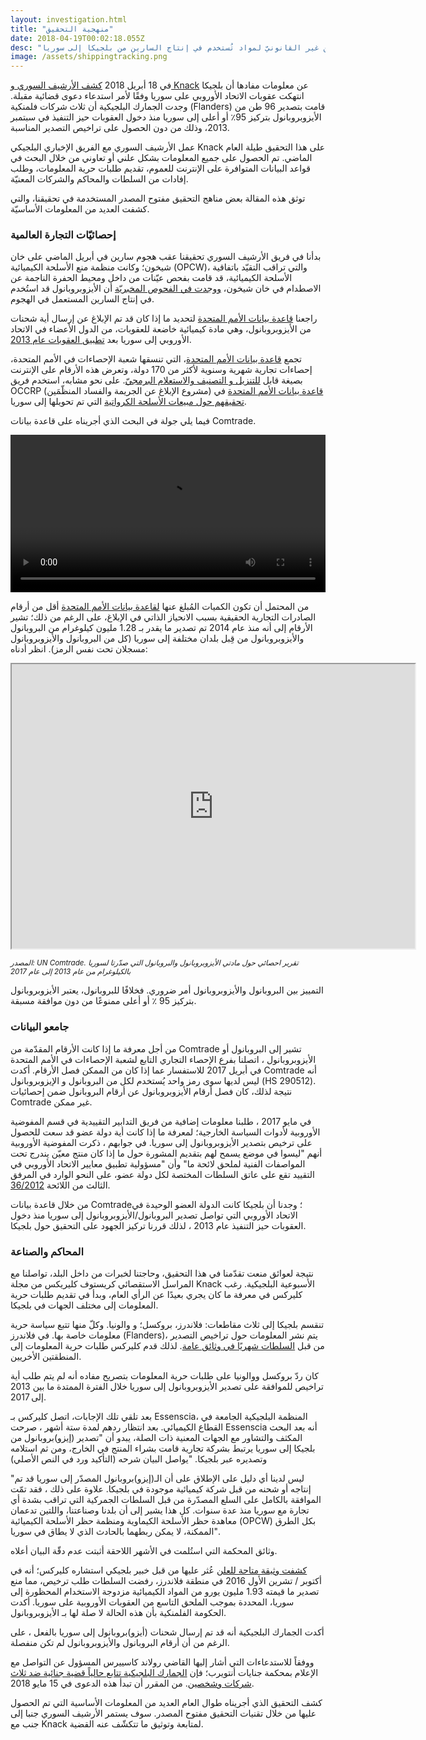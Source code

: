 ```yaml
---
layout: investigation.html
title: "منهجية التحقيق"
date: 2018-04-19T00:02:18.055Z
desc: "كيف  تتبعنا الشحن غير القانونيّ لمواد تُستخدم في إنتاج السارين من بلجيكا إلى سوريا"
image: /assets/shippingtracking.png
---
```


في 18 أبريل 2018 [كشف الأرشيف السوري و Knack](https://syrianarchive.org/ar/investigations/belgium-isopropanol/) عن معلومات مفادها أن بلجيكا انتهكت عقوبات الاتحاد الأوروبي على سوريا وفقًا لأمر استدعاء دعوى قضائية مقبلة. وجدت الجمارك البلجيكية أن ثلاث شركات فلمنكية (Flanders) قامت بتصدير 96 طن من الأيزوبروبانول بتركيز 95٪ أو أعلى إلى سوريا منذ دخول العقوبات حيز التنفيذ في سبتمبر 2013، وذلك من دون الحصول على تراخيص التصدير المناسبة.

عمل الأرشيف السوري مع الفريق الإخباري البلجيكي Knack على هذا التحقيق طيلة العام الماضي. تم الحصول على جميع المعلومات بشكل علني أو تعاوني من خلال البحث في قواعد البيانات المتوافرة على الإنترنت للعموم، تقديم طلبات حرية المعلومات، وطلب إفادات من السلطات والمحاكم والشركات المعنيّة.

توثق هذه المقالة بعض مناهج التحقيق مفتوح المصدر المستخدمة في تحقيقنا، والتي كشفت العديد من المعلومات الأساسيّة.

###  إحصائيّات التجارة العالمية

بدأنا في فريق الأرشيف السوري تحقيقنا عقب هجوم سارين في أبريل الماضي على خان شيخون؛  وكانت منظمة منع الأسلحة الكيميائية (OPCW)، والتي تراقب التقيّد باتفاقية الأسلحة الكيميائية، قد قامت بفحص عيّنات من داخل ومحيط الحفرة الناجمة عن الاصطدام في خان شيخون، [ووجدت في الفحوص المخبريّة](http://www.securitycouncilreport.org/atf/cf/%7B65BFCF9B-6D27-4E9C-8CD3-CF6E4FF96FF9%7D/s_2017_904.pdf) أن الأيزوبروبانول قد استُخدم في إنتاج السارين المستعمل في الهجوم.

راجعنا [قاعدة بيانات الأمم المتحدة](https://comtrade.un.org/) لتحديد ما إذا كان قد تم الإبلاغ عن إرسال أية شحنات من الأيزوبروبانول، وهي مادة كيميائية خاضعة للعقوبات، من الدول الأعضاء في الاتحاد الأوروبي إلى سوريا بعد [تطبيق العقوبات عام 2013](http://eur-lex.europa.eu/legal-content/EN/TXT/?qid=1493825060366&uri=CELEX:02012R0036-20170321).

تجمع [قاعدة بيانات الأمم المتحدة](https://comtrade.un.org/)، التي تنسقها شعبة الإحصاءات في الأمم المتحدة، إحصاءات تجارية شهرية وسنوية لأكثر من 170 دولة، وتعرض هذه الأرقام على الإنترنت بصيغة قابل [للتنزيل و التصنيف والاستعلام البرمجيّ](https://comtrade.un.org/data/dev/portal). على نحو مشابه، استخدم فريق OCCRP (مشروع الإبلاغ عن الجريمة والفساد المنظّمَين) [قاعدة بيانات الأمم المتحدة](https://comtrade.un.org/) في [تحقيقهم حول مبيعات الأسلحة الكرواتية](https://www.occrp.org/en/makingakilling/croatia-sells-record-number-of-arms-to-saudi-arabia-in-2016/) التي تم تحويلها إلى سوريا.

فيما يلي جولة في البحث الذي أجريناه على قاعدة بيانات Comtrade.

<video controls autoplay width="100%">
  <source src="https://cube.syrianarchive.org/isopropanoluncomptrade.mp4" type="video/mp4">
Your browser does not support the video tag.
</video>


من المحتمل أن تكون الكميات المُبلغ عنها [لقاعدة بيانات الأمم المتحدة](https://comtrade.un.org/) أقل من أرقام الصادرات التجارية الحقيقية بسبب الانحياز الذاتي في الإبلاغ، على الرغم من ذلك؛ تشير الأرقام إلى أنه منذ عام 2014 تم تصدير ما يقدر بـ 1.28 مليون كيلوغرام من البروبانول والأيزوبروبانول من قِبل بلدان مختلفة إلى سوريا (كل من البروبانول والأيزوبروبانول مسجلان تحت نفس الرمز). انظر أدناه:


<iframe src="https://public.tableau.com/views/ExportsofisopropanolandpropanoltoSyriainkilograms2013-2017/Sheet1?:showVizHome=no&:embed=true" width="645" height="455"></iframe>

<small>*المصدر: UN Comtrade. تقرير احصائي حول مادتي الأيزوبروبانول والبروبانول التي صدّرتا لسوريا بالكيلوغرام من عام 2013 إلى عام 2017*</small>

التمييز بين البروبانول والأيزوبروبانول أمر ضروري. فخلافًا للبروبانول، يعتبر الأيزوبروبانول بتركيز 95 ٪ أو أعلى ممنوعًا من دون موافقة مسبقة.

###  جامعو البيانات

من أجل معرفة ما إذا كانت الأرقام المقدّمة من Comtrade تشير إلى البروبانول أو الأيزوبروبانول ، اتصلنا بفرع الإحصاء التجاري التابع لشعبة الإحصاءات في الأمم المتحدة في أبريل 2017 للاستفسار عما إذا كان من الممكن فصل الأرقام. أكدت Comtrade أنه ليس لديها سوى رمز واحد يُستخدم لكل من البروبانول و الإيزوبروبانول (HS 290512). نتيجة لذلك، كان فصل أرقام الأيزوبروبانول عن أرقام البروبانول ضمن إحصائيات Comtrade غير ممكن.

في مايو 2017 ، طلبنا معلومات إضافية من فريق التدابير التقييدية في قسم المفوضية الأوروبية لأدوات السياسة الخارجية؛ لمعرفة ما إذا كانت أية دولة عضو قد سعت للحصول على ترخيص بتصدير الأيزوبروبانول إلى سوريا. في جوابهم ، ذكرت المفوضية الأوروبية أنهم "ليسوا في موضع يسمح لهم بتقديم المشورة حول ما إذا كان منتج معيّن يندرج تحت المواصفات الفنية لملحق لائحة ما" وأن "مسؤولية تطبيق معايير الاتحاد الأوروبي في التقييد تقع على عاتق السلطات المختصة لكل دولة عضو، على النحو الوارد في المرفق الثالث من اللائحة [36/2012](http://eur-lex.europa.eu/legal-content/EN/TXT/?qid=1493825060366&uri=CELEX:02012R0036-20170321).

من خلال قاعدة بيانات Comtrade؛ وجدنا أن بلجيكا كانت الدولة العضو الوحيدة في الاتحاد الأوروبي التي تواصل تصدير البروبانول/الأيزوبروبانول إلى سوريا منذ دخول العقوبات حيز التنفيذ عام 2013 ، لذلك قررنا تركيز الجهود على التحقيق حول بلجيكا.

### المحاكم والصناعة

نتيجة لعوائق منعت تقدّمنا في هذا التحقيق، وحاجتنا لخبرات من داخل البلد، تواصلنا مع المراسل الاستقصائي كريستوف كليريكس من مجلة Knack الأسبوعية البلجيكية. رغب كليركس في معرفة ما كان يجري بعيدًا عن الرأي العام، وبدأ في تقديم طلبات حرية المعلومات إلى مختلف الجهات في بلجيكا.

تنقسم بلجيكا إلى ثلاث مقاطعات: فلاندرز، بروكسل؛ و والونيا. وكلّ منها تتبع سياسة حرية معلومات خاصة بها. في فلاندرز (Flanders)، يتم نشر المعلومات حول تراخيص التصدير من قبل [السلطات شهريًا في وثائق عامة](http://www.fdfa.be/nl/maand-en-jaarverslagen). لذلك قدم كليركس طلبات حرية المعلومات إلى المنطقتين الأخريين.


كان ردّ بروكسل ووالونيا على طلبات حرية المعلومات بتصريح مفاده أنه لم  يتم طلب أية تراخيص للموافقة على تصدير الأيزوبروبانول إلى سوريا خلال الفترة الممتدة ما بين 2013 إلى 2017.

بعد تلقي تلك الإجابات، اتصل كليركس بـ Essenscia، المنظمة البلجيكية الجامعة في القطاع الكيميائي. بعد انتظار ردهم لمدة ستة أشهر ، صرحت Essenscia أنه بعد البحث المكثف والتشاور مع الجهات المعنية ذات الصلة، يبدو أن "تصدير  (إيزو)بروبانول من بلجيكا إلى سوريا يرتبط بشركة تجارية قامت بشراء المنتج في الخارج، ومن ثم استلامه وتصديره عبر بلجيكا. "يواصل البيان شرحه (التأكيد ورد في النص الأصلي)

"ليس لدينا أي دليل على الإطلاق على أن الـ(إيزو)بروبانول المصدّر إلى سوريا قد تم إنتاجه أو شحنه من قبل شركة كيميائية موجودة في بلجيكا. علاوة على ذلك ، فقد تمّت الموافقة بالكامل على السلع المصدّرة من قبل السلطات الجمركية التي تراقب بشدة أي تجارة مع سوريا منذ عدة سنوات. كل هذا يشير إلى أن بلدنا وصناعتنا، واللتين تدعمان معاهدة حظر الأسلحة الكيماوية ومنظمة حظر الأسلحة الكيميائية (OPCW) بكل الطرق الممكنة، لا يمكن ربطهما بالحادث الذي لا يطاق في سوريا".

وثائق المحكمة التي استُلمت في الأشهر اللاحقة أثبتت عدم دقّة البيان أعلاه.

[كشفت وثيقة متاحة للعلن](http://www.fdfa.be/sites/default/files/atoms/files/Maandverslagen%20dual%20use%202016.pdf) عُثر عليها من قبل خبير بلجيكي استشاره كليركس؛ أنه في أكتوبر / تشرين الأول 2016 في منطقة فلاندرز، رفضت السلطات طلب ترخيص، مما منع تصدير ما قيمته 1.93 مليون يورو من المواد الكيميائية مزدوجة الاستخدام المحظورة إلى سوريا، المحددة بموجب الملحق التاسع من العقوبات الأوروبية على سوريا. أكدت الحكومة الفلمنكية بأن هذه الحالة لا صلة لها بـ الأيزوبروبانول.

أكدت الجمارك البلجيكية أنه قد تم إرسال شحنات (أيزو)بروبانول إلى سوريا بالفعل ، على الرغم من أن أرقام البروبانول والأيزوبروبانول لم تكن منفصلة.

ووفقاً للاستدعاءات التي أشار إليها القاضي رولاند كاسييرس المسؤول عن التواصل مع الإعلام بمحكمة جنايات أنتويرب؛ فإن [الجمارك البلجيكية تتابع حالياً قضية جنائية ضد ثلاث شركات وشخصين](https://syrianarchive.org/ar/investigations/belgium-isopropanol/). من المقرر أن تبدأ هذه الدعوى في 15 مايو 2018.

كشف التحقيق الذي أجريناه طوال العام العديد من المعلومات الأساسية التي تم الحصول عليها من خلال تقنيات التحقيق مفتوح المصدر. سوف يستمر الأرشيف السوري جنبا إلى جنب مع Knack لمتابعة وتوثيق ما تتكشّف عنه القضية.
